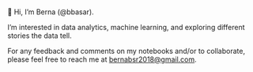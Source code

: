 ### 
👋 Hi, I’m Berna (@bbasar).

I’m interested in data analytics, machine learning, and exploring different stories the data tell. 

For any feedback and comments on my notebooks and/or to collaborate, please feel free to reach me at bernabsr2018@gmail.com. 

